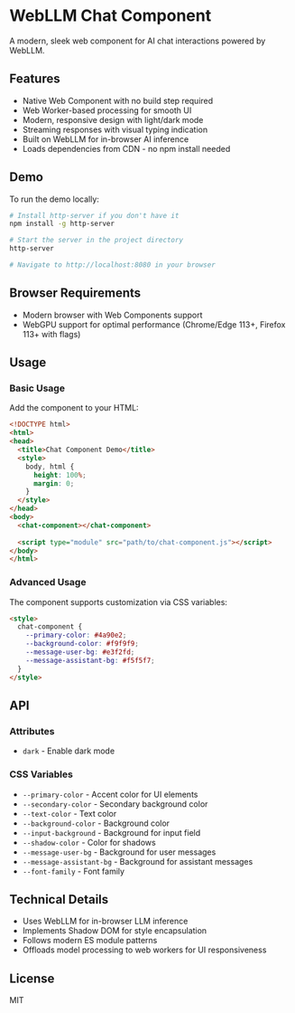 # WebLLM Chat Component

A modern, sleek web component for AI chat interactions powered by WebLLM.

## Features

- Native Web Component with no build step required
- Web Worker-based processing for smooth UI
- Modern, responsive design with light/dark mode
- Streaming responses with visual typing indication
- Built on WebLLM for in-browser AI inference
- Loads dependencies from CDN - no npm install needed

## Demo

To run the demo locally:

```bash
# Install http-server if you don't have it
npm install -g http-server

# Start the server in the project directory
http-server

# Navigate to http://localhost:8080 in your browser
```

## Browser Requirements

- Modern browser with Web Components support
- WebGPU support for optimal performance (Chrome/Edge 113+, Firefox 113+ with flags)

## Usage

### Basic Usage

Add the component to your HTML:

```html
<!DOCTYPE html>
<html>
<head>
  <title>Chat Component Demo</title>
  <style>
    body, html {
      height: 100%;
      margin: 0;
    }
  </style>
</head>
<body>
  <chat-component></chat-component>
  
  <script type="module" src="path/to/chat-component.js"></script>
</body>
</html>
```

### Advanced Usage

The component supports customization via CSS variables:

```html
<style>
  chat-component {
    --primary-color: #4a90e2;
    --background-color: #f9f9f9;
    --message-user-bg: #e3f2fd;
    --message-assistant-bg: #f5f5f7;
  }
</style>
```

## API

### Attributes

- `dark` - Enable dark mode

### CSS Variables

- `--primary-color` - Accent color for UI elements
- `--secondary-color` - Secondary background color
- `--text-color` - Text color
- `--background-color` - Background color
- `--input-background` - Background for input field
- `--shadow-color` - Color for shadows
- `--message-user-bg` - Background for user messages
- `--message-assistant-bg` - Background for assistant messages
- `--font-family` - Font family

## Technical Details

- Uses WebLLM for in-browser LLM inference 
- Implements Shadow DOM for style encapsulation
- Follows modern ES module patterns
- Offloads model processing to web workers for UI responsiveness

## License

MIT